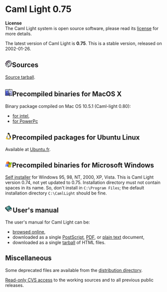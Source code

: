 
Caml Light 0.75
===============

**License** \
The Caml Light system is open source software, please read its
[license](../license.html) for more details.

The latest version of Caml Light is **0.75**. This is a stable version,
released on 2002-01-26.

![](../.././img/source.gif)Sources
----------------------------------

[Source
tarball](http://caml.inria.fr/pub/distrib/caml-light-0.75//cl75unix.tar.gz).

![](../.././img/macos.gif)Precompiled binaries for MacOS X
----------------------------------------------------------

Binary package compiled on Mac OS 10.5.1 (Caml-light 0.80):

-   [for
    intel](http://caml.inria.fr/pub/distrib/caml-light-0.80//camllight-0.80-10.5-intel.dmg),
-   [for
    PowerPc](http://caml.inria.fr/pub/distrib/caml-light-0.80//camllight-0.80-10.5-ppc.dmg)

![](../.././img/linux.gif)Precompiled packages for Ubuntu Linux
---------------------------------------------------------------

Available at [Ubuntu.fr](http://doc.ubuntu-fr.org/caml_light).

![](../.././img/windows.gif)Precompiled binaries for Microsoft Windows
----------------------------------------------------------------------

[Self
installer](http://caml.inria.fr/pub/distrib/caml-light-0.74//cl74win.exe)
for Windows 95, 98, NT, 2000, XP, Vista. This is Caml Light version
0.74, not yet updated to 0.75. Installation directory must not contain
spaces in its name. So, don't install in `C:\Program Files`; the default
installation directory `C:\CamlLight` should be fine.

![](../.././img/doc.gif)User's manual
-------------------------------------

The user's manual for Caml Light can be:

-   [browsed online](http://caml.inria.fr/pub/docs/manual-caml-light/),
-   downloaded as a single
    [PostScript](http://caml.inria.fr/pub/distrib/caml-light-0.74//cl74refman.ps.gz),
    [PDF](http://caml.inria.fr/pub/distrib/caml-light-0.74//cl74refman.pdf),
    or [plain
    text](http://caml.inria.fr/pub/distrib/caml-light-0.74//cl74refman.txt)
    document,
-   downloaded as a single
    [tarball](http://caml.inria.fr/pub/distrib/caml-light-0.74//cl74refman.html.tar.gz)
    of HTML files.

Miscellaneous
-------------

Some deprecated files are available from the [distribution
directory](http://caml.inria.fr/pub/distrib/).

[Read-only CVS access](http://camlcvs.inria.fr//) to the working sources
and to all previous public releases.
